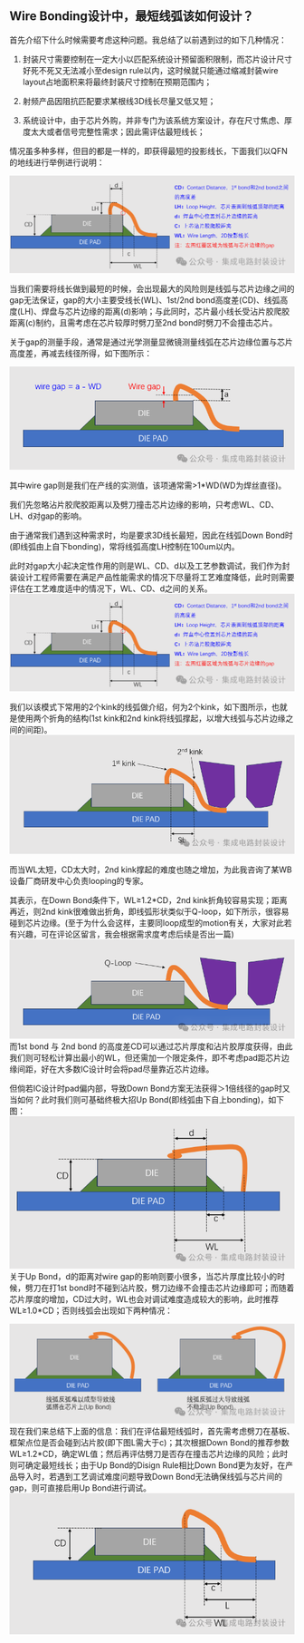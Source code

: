 ## Wire Bonding设计中，最短线弧该如何设计？

首先介绍下什么时候需要考虑这种问题。我总结了以前遇到过的如下几种情况：

1. 封装尺寸需要控制在一定大小以匹配系统设计预留面积限制，而芯片设计尺寸好死不死又无法减小至design rule以内，这时候就只能通过缩减封装wire layout占地面积来将最终封装尺寸控制在预期范围内；

2. 射频产品因阻抗匹配要求某根线3D线长尽量又低又短；

3. 系统设计中，由于芯片外购，并非专门为该系统方案设计，存在尺寸焦虑、厚度太大或者信号完整性需求；因此需评估最短线长；

情况虽多种多样，但目的都是一样的，即获得最短的投影线长，下面我们以QFN的地线进行举例进行说明：

![](https://raw.githubusercontent.com/LeroyK111/pictureBed/master/20250211121610.png)

当我们需要将线长做到最短的时候，会出现最大的风险则是线弧与芯片边缘之间的gap无法保证，gap的大小主要受线长(WL)、1st/2nd bond高度差(CD)、线弧高度(LH)、焊盘与芯片边缘的距离(d)影响；与此同时，芯片最小线长受沾片胶爬胶距离(c)制约，且需考虑在芯片较厚时劈刀至2nd bond时劈刀不会撞击芯片。

关于gap的测量手段，通常是通过光学测量显微镜测量线弧在芯片边缘位置与芯片高度差，再减去线径所得，如下图所示：

![](https://raw.githubusercontent.com/LeroyK111/pictureBed/master/20250211121624.png)

其中wire gap则是我们在产线的实测值，该项通常需>1*WD(WD为焊丝直径)。

我们先忽略沾片胶爬胶距离以及劈刀撞击芯片边缘的影响，只考虑WL、CD、LH、d对gap的影响。

由于通常我们遇到这种需求时，均是要求3D线长最短，因此在线弧Down Bond时(即线弧由上自下bonding)，常将线弧高度LH控制在100um以内。

此时对gap大小起决定性作用的则是WL、CD、d以及工艺参数调试，我们作为封装设计工程师需要在满足产品性能需求的情况下尽量将工艺难度降低，此时则需要评估在工艺难度适中的情况下，WL、CD、d之间的关系。
![](https://raw.githubusercontent.com/LeroyK111/pictureBed/master/20250211121640.png)

我们以该模式下常用的2个kink的线弧做介绍，何为2个kink，如下图所示，也就是使用两个折角的结构(1st kink和2nd kink将线弧撑起，以增大线弧与芯片边缘之间的间距)。
![](https://raw.githubusercontent.com/LeroyK111/pictureBed/master/20250211121655.png)

而当WL太短，CD太大时，2nd kink撑起的难度也随之增加，为此我咨询了某WB设备厂商研发中心负责looping的专家。

其表示，在Down Bond条件下，WL≥1.2*CD，2nd kink折角较容易实现；距离再近，则2nd kink很难做出折角，即线弧形状类似于Q-loop，如下所示，很容易碰到芯片边缘。(至于为什么会这样，主要同loop成型的motion有关，大家对此若有兴趣，可在评论区留言，我会根据需求度考虑后续是否出一篇)
![](https://raw.githubusercontent.com/LeroyK111/pictureBed/master/20250211121709.png)
而1st bond 与 2nd bond 的高度差CD可以通过芯片厚度和沾片胶厚度获得，由此我们则可轻松计算出最小的WL，但还需加一个限定条件，即不考虑pad距芯片边缘间距，好在大多数IC设计时会将pad尽量靠近芯片边缘。

但倘若IC设计时pad偏内部，导致Down Bond方案无法获得＞1倍线径的gap时又当如何？此时我们则可基础终极大招Up Bond(即线弧由下自上bonding)，如下图：
![](https://raw.githubusercontent.com/LeroyK111/pictureBed/master/20250211121723.png)
关于Up Bond，d的距离对wire gap的影响则要小很多，当芯片厚度比较小的时候，劈刀在打1st bond时不碰到沾片胶，劈刀边缘不会撞击芯片边缘即可；而随着芯片厚度的增加，CD过大时，WL也会对调试难度造成较大的影响，此时推荐WL≥1.0*CD；否则线弧会出现如下两种情况：

![](https://raw.githubusercontent.com/LeroyK111/pictureBed/master/20250211121744.png)
现在我们来总结下上面的信息：我们在评估最短线弧时，首先需考虑劈刀在基板、框架点位是否会碰到沾片胶(即下图L需大于c)；其次根据Down Bond的推荐参数WL≥1.2*CD，确定WL值；然后再评估劈刀是否存在撞击芯片边缘的风险；此时则可确定最短线长；由于Up Bond的Disign Rule相比Down Bond更为友好，在产品导入时，若遇到工艺调试难度问题导致Down Bond无法确保线弧与芯片间的gap，则可直接启用Up Bond进行调试。
![](https://raw.githubusercontent.com/LeroyK111/pictureBed/master/20250211121756.png)








